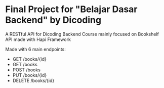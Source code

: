 # Final Project for "Belajar Dasar Backend" by Dicoding
A RESTful API for Dicoding Backend Course mainly focused on Bookshelf API made with Hapi Framework

Made with 6 main endpoints:
- GET /books/{id}
- GET /books
- POST /books
- PUT /books/{id}
- DELETE /books/{id}
